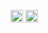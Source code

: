 <img height=20 src="https://img.shields.io/badge/version-0.1.0-red" /> <a href="https://juggernautpk.com" target="_blank"><img height=20 src="https://img.shields.io/badge/website-live-brightgreen" /></a>
